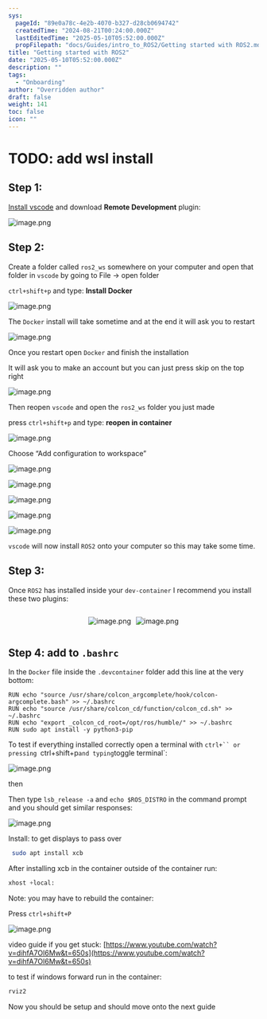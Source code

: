 ```yaml
---
sys:
  pageId: "89e0a78c-4e2b-4070-b327-d28cb0694742"
  createdTime: "2024-08-21T00:24:00.000Z"
  lastEditedTime: "2025-05-10T05:52:00.000Z"
  propFilepath: "docs/Guides/intro_to_ROS2/Getting started with ROS2.md"
title: "Getting started with ROS2"
date: "2025-05-10T05:52:00.000Z"
description: ""
tags:
  - "Onboarding"
author: "Overridden author"
draft: false
weight: 141
toc: false
icon: ""
---
```


# TODO: add wsl install

## Step 1:

[Install vscode](https://code.visualstudio.com/download) and download **Remote Development** plugin:

![image.png](https://prod-files-secure.s3.us-west-2.amazonaws.com/d518164a-d88e-44d1-a4ee-3adb3bd8bce0/efb52993-1881-4a40-b95e-6f020334f022/image.png?X-Amz-Algorithm=AWS4-HMAC-SHA256&X-Amz-Content-Sha256=UNSIGNED-PAYLOAD&X-Amz-Credential=ASIAZI2LB466VAUTG74D%2F20250716%2Fus-west-2%2Fs3%2Faws4_request&X-Amz-Date=20250716T024848Z&X-Amz-Expires=3600&X-Amz-Security-Token=IQoJb3JpZ2luX2VjEDoaCXVzLXdlc3QtMiJHMEUCIFFVtPZtMrORz%2FAKibfWZAym6BIW0wdt3Baq0rCEpWDOAiEA7VfLkIZgCCz9Io7rYD%2FDoJZNNXLGwOZmDPQ4bDHc4IEq%2FwMIUhAAGgw2Mzc0MjMxODM4MDUiDNhmQCg%2FmX7admOg8yrcA02g34oWnXVlWh6%2FEf3zAg%2FDlacpQDZ92amdg3roNv0HLCyf6C1Fq7Xyu0b6GPyPzRkgcldKKEZN1dY625vorUscbyAw%2FxmuBPVFA%2FV%2BXEBKHnQpbPd%2F%2F5KoQVO%2BWhm3UAAQNccTgSB6UKAdM9RB7%2BGVY4vNmYWI9hdzvM09FqlA%2FfH9NxE2GGcBzvy50NZsOj4rjJMytCZWtk5Q%2Bjp%2B%2FlSiyfkCaF%2BJ0AJsqN91v1hdLr4W%2FfQmS%2FeDTDRUTgrS%2B37LpUad3l6aX62lIj8GZ6XUqaPQSpH2IsImRBfWQDOmHAo8%2F%2F2JbFwNr1qlHsEHpASjJTEg60qr2IypE3bvnaX8Luk4l1VEtLFtCqxiIpqATSQHhi11y%2FAMlqGXA4%2ByPzdv0cUbPwgO8eou2Q9iJMnO1EfjHgmebhNj1AfLlTxjwDV%2F9z61cMtIrFQMnah7mVHxXIGRng6qooiGsqP0SMCVioaXXQhATBmhiVLXnieKeXrcQyK03gCvSQZoFfJG6VQt5amj3h8GT8GZAUAAnEqoYHeLwUm448mVAa9PIUonyqRU788V2L8dVMBnldtzqeqHOpfvZDIhVbNC44Vsg7AhYOOPFi3R8opjLCmcltvzuj6oWm1n5l8cUTshMMT928MGOqUBgfFUfUq3V8U7JTcyNy1vWHWV0Z%2FiI2Y4AsOE3cxCQs8PbW0SdNgg9TPlByDmgTLZwNDjejpbti9T5Pz%2FJQljVkE88z%2BPFb4jmjHgocoRuj9o%2B4dnEdi1h%2BimNODMl%2BshD1YAC0Jd3nemOz4KZzjlw3gOvFHYNamVXqvE63hh4ft1jweNRfsqgGXyF9mgrP6Xpjgch18%2BfJX0fCrhx7%2FkrDd9uQ0V&X-Amz-Signature=e286a788b88a8f2ad018129dea5f4146730def4704467423bb7a69ace5fe3ec1&X-Amz-SignedHeaders=host&x-amz-checksum-mode=ENABLED&x-id=GetObject)

## Step 2:

Create a folder called `ros2_ws` somewhere on your computer and open that folder in `vscode` by going to File → open folder 

`ctrl+shift+p` and type: **Install Docker**

![image.png](https://prod-files-secure.s3.us-west-2.amazonaws.com/d518164a-d88e-44d1-a4ee-3adb3bd8bce0/2269dc0e-1cd5-47ff-bceb-c04ad9b2eab0/image.png?X-Amz-Algorithm=AWS4-HMAC-SHA256&X-Amz-Content-Sha256=UNSIGNED-PAYLOAD&X-Amz-Credential=ASIAZI2LB466VAUTG74D%2F20250716%2Fus-west-2%2Fs3%2Faws4_request&X-Amz-Date=20250716T024848Z&X-Amz-Expires=3600&X-Amz-Security-Token=IQoJb3JpZ2luX2VjEDoaCXVzLXdlc3QtMiJHMEUCIFFVtPZtMrORz%2FAKibfWZAym6BIW0wdt3Baq0rCEpWDOAiEA7VfLkIZgCCz9Io7rYD%2FDoJZNNXLGwOZmDPQ4bDHc4IEq%2FwMIUhAAGgw2Mzc0MjMxODM4MDUiDNhmQCg%2FmX7admOg8yrcA02g34oWnXVlWh6%2FEf3zAg%2FDlacpQDZ92amdg3roNv0HLCyf6C1Fq7Xyu0b6GPyPzRkgcldKKEZN1dY625vorUscbyAw%2FxmuBPVFA%2FV%2BXEBKHnQpbPd%2F%2F5KoQVO%2BWhm3UAAQNccTgSB6UKAdM9RB7%2BGVY4vNmYWI9hdzvM09FqlA%2FfH9NxE2GGcBzvy50NZsOj4rjJMytCZWtk5Q%2Bjp%2B%2FlSiyfkCaF%2BJ0AJsqN91v1hdLr4W%2FfQmS%2FeDTDRUTgrS%2B37LpUad3l6aX62lIj8GZ6XUqaPQSpH2IsImRBfWQDOmHAo8%2F%2F2JbFwNr1qlHsEHpASjJTEg60qr2IypE3bvnaX8Luk4l1VEtLFtCqxiIpqATSQHhi11y%2FAMlqGXA4%2ByPzdv0cUbPwgO8eou2Q9iJMnO1EfjHgmebhNj1AfLlTxjwDV%2F9z61cMtIrFQMnah7mVHxXIGRng6qooiGsqP0SMCVioaXXQhATBmhiVLXnieKeXrcQyK03gCvSQZoFfJG6VQt5amj3h8GT8GZAUAAnEqoYHeLwUm448mVAa9PIUonyqRU788V2L8dVMBnldtzqeqHOpfvZDIhVbNC44Vsg7AhYOOPFi3R8opjLCmcltvzuj6oWm1n5l8cUTshMMT928MGOqUBgfFUfUq3V8U7JTcyNy1vWHWV0Z%2FiI2Y4AsOE3cxCQs8PbW0SdNgg9TPlByDmgTLZwNDjejpbti9T5Pz%2FJQljVkE88z%2BPFb4jmjHgocoRuj9o%2B4dnEdi1h%2BimNODMl%2BshD1YAC0Jd3nemOz4KZzjlw3gOvFHYNamVXqvE63hh4ft1jweNRfsqgGXyF9mgrP6Xpjgch18%2BfJX0fCrhx7%2FkrDd9uQ0V&X-Amz-Signature=02a4e85676521189023fe0aa5a13e55e756d1f2ee209057d212bb1895f464bf2&X-Amz-SignedHeaders=host&x-amz-checksum-mode=ENABLED&x-id=GetObject)

The `Docker` install will take sometime and at the end it will ask you to restart

![image.png](https://prod-files-secure.s3.us-west-2.amazonaws.com/d518164a-d88e-44d1-a4ee-3adb3bd8bce0/ed233f78-be33-4b1f-b89c-9c346c0e961e/image.png?X-Amz-Algorithm=AWS4-HMAC-SHA256&X-Amz-Content-Sha256=UNSIGNED-PAYLOAD&X-Amz-Credential=ASIAZI2LB466VAUTG74D%2F20250716%2Fus-west-2%2Fs3%2Faws4_request&X-Amz-Date=20250716T024848Z&X-Amz-Expires=3600&X-Amz-Security-Token=IQoJb3JpZ2luX2VjEDoaCXVzLXdlc3QtMiJHMEUCIFFVtPZtMrORz%2FAKibfWZAym6BIW0wdt3Baq0rCEpWDOAiEA7VfLkIZgCCz9Io7rYD%2FDoJZNNXLGwOZmDPQ4bDHc4IEq%2FwMIUhAAGgw2Mzc0MjMxODM4MDUiDNhmQCg%2FmX7admOg8yrcA02g34oWnXVlWh6%2FEf3zAg%2FDlacpQDZ92amdg3roNv0HLCyf6C1Fq7Xyu0b6GPyPzRkgcldKKEZN1dY625vorUscbyAw%2FxmuBPVFA%2FV%2BXEBKHnQpbPd%2F%2F5KoQVO%2BWhm3UAAQNccTgSB6UKAdM9RB7%2BGVY4vNmYWI9hdzvM09FqlA%2FfH9NxE2GGcBzvy50NZsOj4rjJMytCZWtk5Q%2Bjp%2B%2FlSiyfkCaF%2BJ0AJsqN91v1hdLr4W%2FfQmS%2FeDTDRUTgrS%2B37LpUad3l6aX62lIj8GZ6XUqaPQSpH2IsImRBfWQDOmHAo8%2F%2F2JbFwNr1qlHsEHpASjJTEg60qr2IypE3bvnaX8Luk4l1VEtLFtCqxiIpqATSQHhi11y%2FAMlqGXA4%2ByPzdv0cUbPwgO8eou2Q9iJMnO1EfjHgmebhNj1AfLlTxjwDV%2F9z61cMtIrFQMnah7mVHxXIGRng6qooiGsqP0SMCVioaXXQhATBmhiVLXnieKeXrcQyK03gCvSQZoFfJG6VQt5amj3h8GT8GZAUAAnEqoYHeLwUm448mVAa9PIUonyqRU788V2L8dVMBnldtzqeqHOpfvZDIhVbNC44Vsg7AhYOOPFi3R8opjLCmcltvzuj6oWm1n5l8cUTshMMT928MGOqUBgfFUfUq3V8U7JTcyNy1vWHWV0Z%2FiI2Y4AsOE3cxCQs8PbW0SdNgg9TPlByDmgTLZwNDjejpbti9T5Pz%2FJQljVkE88z%2BPFb4jmjHgocoRuj9o%2B4dnEdi1h%2BimNODMl%2BshD1YAC0Jd3nemOz4KZzjlw3gOvFHYNamVXqvE63hh4ft1jweNRfsqgGXyF9mgrP6Xpjgch18%2BfJX0fCrhx7%2FkrDd9uQ0V&X-Amz-Signature=6a06dfd8f6069ae31eb3f6a56bbecbf0e5142aa316133230ed9eb24f00f6975b&X-Amz-SignedHeaders=host&x-amz-checksum-mode=ENABLED&x-id=GetObject)

Once you restart open `Docker` and finish the installation

It will ask you to make an account but you can just press skip on the top right

![image.png](https://prod-files-secure.s3.us-west-2.amazonaws.com/d518164a-d88e-44d1-a4ee-3adb3bd8bce0/21010ad9-1659-4fd9-9f59-9932a09b2a3d/image.png?X-Amz-Algorithm=AWS4-HMAC-SHA256&X-Amz-Content-Sha256=UNSIGNED-PAYLOAD&X-Amz-Credential=ASIAZI2LB466VAUTG74D%2F20250716%2Fus-west-2%2Fs3%2Faws4_request&X-Amz-Date=20250716T024848Z&X-Amz-Expires=3600&X-Amz-Security-Token=IQoJb3JpZ2luX2VjEDoaCXVzLXdlc3QtMiJHMEUCIFFVtPZtMrORz%2FAKibfWZAym6BIW0wdt3Baq0rCEpWDOAiEA7VfLkIZgCCz9Io7rYD%2FDoJZNNXLGwOZmDPQ4bDHc4IEq%2FwMIUhAAGgw2Mzc0MjMxODM4MDUiDNhmQCg%2FmX7admOg8yrcA02g34oWnXVlWh6%2FEf3zAg%2FDlacpQDZ92amdg3roNv0HLCyf6C1Fq7Xyu0b6GPyPzRkgcldKKEZN1dY625vorUscbyAw%2FxmuBPVFA%2FV%2BXEBKHnQpbPd%2F%2F5KoQVO%2BWhm3UAAQNccTgSB6UKAdM9RB7%2BGVY4vNmYWI9hdzvM09FqlA%2FfH9NxE2GGcBzvy50NZsOj4rjJMytCZWtk5Q%2Bjp%2B%2FlSiyfkCaF%2BJ0AJsqN91v1hdLr4W%2FfQmS%2FeDTDRUTgrS%2B37LpUad3l6aX62lIj8GZ6XUqaPQSpH2IsImRBfWQDOmHAo8%2F%2F2JbFwNr1qlHsEHpASjJTEg60qr2IypE3bvnaX8Luk4l1VEtLFtCqxiIpqATSQHhi11y%2FAMlqGXA4%2ByPzdv0cUbPwgO8eou2Q9iJMnO1EfjHgmebhNj1AfLlTxjwDV%2F9z61cMtIrFQMnah7mVHxXIGRng6qooiGsqP0SMCVioaXXQhATBmhiVLXnieKeXrcQyK03gCvSQZoFfJG6VQt5amj3h8GT8GZAUAAnEqoYHeLwUm448mVAa9PIUonyqRU788V2L8dVMBnldtzqeqHOpfvZDIhVbNC44Vsg7AhYOOPFi3R8opjLCmcltvzuj6oWm1n5l8cUTshMMT928MGOqUBgfFUfUq3V8U7JTcyNy1vWHWV0Z%2FiI2Y4AsOE3cxCQs8PbW0SdNgg9TPlByDmgTLZwNDjejpbti9T5Pz%2FJQljVkE88z%2BPFb4jmjHgocoRuj9o%2B4dnEdi1h%2BimNODMl%2BshD1YAC0Jd3nemOz4KZzjlw3gOvFHYNamVXqvE63hh4ft1jweNRfsqgGXyF9mgrP6Xpjgch18%2BfJX0fCrhx7%2FkrDd9uQ0V&X-Amz-Signature=67c36bef4e039033488bf6cb4fdf54f395160131a26c39d2337d23fe15dc5c4b&X-Amz-SignedHeaders=host&x-amz-checksum-mode=ENABLED&x-id=GetObject)

Then reopen `vscode` and open the `ros2_ws` folder you just made

press `ctrl+shift+p` and type: **reopen in container**

![image.png](https://prod-files-secure.s3.us-west-2.amazonaws.com/d518164a-d88e-44d1-a4ee-3adb3bd8bce0/4e93b8c2-41ad-488c-8095-c74205196118/image.png?X-Amz-Algorithm=AWS4-HMAC-SHA256&X-Amz-Content-Sha256=UNSIGNED-PAYLOAD&X-Amz-Credential=ASIAZI2LB466VAUTG74D%2F20250716%2Fus-west-2%2Fs3%2Faws4_request&X-Amz-Date=20250716T024848Z&X-Amz-Expires=3600&X-Amz-Security-Token=IQoJb3JpZ2luX2VjEDoaCXVzLXdlc3QtMiJHMEUCIFFVtPZtMrORz%2FAKibfWZAym6BIW0wdt3Baq0rCEpWDOAiEA7VfLkIZgCCz9Io7rYD%2FDoJZNNXLGwOZmDPQ4bDHc4IEq%2FwMIUhAAGgw2Mzc0MjMxODM4MDUiDNhmQCg%2FmX7admOg8yrcA02g34oWnXVlWh6%2FEf3zAg%2FDlacpQDZ92amdg3roNv0HLCyf6C1Fq7Xyu0b6GPyPzRkgcldKKEZN1dY625vorUscbyAw%2FxmuBPVFA%2FV%2BXEBKHnQpbPd%2F%2F5KoQVO%2BWhm3UAAQNccTgSB6UKAdM9RB7%2BGVY4vNmYWI9hdzvM09FqlA%2FfH9NxE2GGcBzvy50NZsOj4rjJMytCZWtk5Q%2Bjp%2B%2FlSiyfkCaF%2BJ0AJsqN91v1hdLr4W%2FfQmS%2FeDTDRUTgrS%2B37LpUad3l6aX62lIj8GZ6XUqaPQSpH2IsImRBfWQDOmHAo8%2F%2F2JbFwNr1qlHsEHpASjJTEg60qr2IypE3bvnaX8Luk4l1VEtLFtCqxiIpqATSQHhi11y%2FAMlqGXA4%2ByPzdv0cUbPwgO8eou2Q9iJMnO1EfjHgmebhNj1AfLlTxjwDV%2F9z61cMtIrFQMnah7mVHxXIGRng6qooiGsqP0SMCVioaXXQhATBmhiVLXnieKeXrcQyK03gCvSQZoFfJG6VQt5amj3h8GT8GZAUAAnEqoYHeLwUm448mVAa9PIUonyqRU788V2L8dVMBnldtzqeqHOpfvZDIhVbNC44Vsg7AhYOOPFi3R8opjLCmcltvzuj6oWm1n5l8cUTshMMT928MGOqUBgfFUfUq3V8U7JTcyNy1vWHWV0Z%2FiI2Y4AsOE3cxCQs8PbW0SdNgg9TPlByDmgTLZwNDjejpbti9T5Pz%2FJQljVkE88z%2BPFb4jmjHgocoRuj9o%2B4dnEdi1h%2BimNODMl%2BshD1YAC0Jd3nemOz4KZzjlw3gOvFHYNamVXqvE63hh4ft1jweNRfsqgGXyF9mgrP6Xpjgch18%2BfJX0fCrhx7%2FkrDd9uQ0V&X-Amz-Signature=65842c799405e6f149f07082006f92082dc5ec6e0090354417bb9c25f78530bb&X-Amz-SignedHeaders=host&x-amz-checksum-mode=ENABLED&x-id=GetObject)

Choose “Add configuration to workspace”

![image.png](https://prod-files-secure.s3.us-west-2.amazonaws.com/d518164a-d88e-44d1-a4ee-3adb3bd8bce0/9560b282-5060-4989-ba37-97e7b2c22476/image.png?X-Amz-Algorithm=AWS4-HMAC-SHA256&X-Amz-Content-Sha256=UNSIGNED-PAYLOAD&X-Amz-Credential=ASIAZI2LB466VAUTG74D%2F20250716%2Fus-west-2%2Fs3%2Faws4_request&X-Amz-Date=20250716T024848Z&X-Amz-Expires=3600&X-Amz-Security-Token=IQoJb3JpZ2luX2VjEDoaCXVzLXdlc3QtMiJHMEUCIFFVtPZtMrORz%2FAKibfWZAym6BIW0wdt3Baq0rCEpWDOAiEA7VfLkIZgCCz9Io7rYD%2FDoJZNNXLGwOZmDPQ4bDHc4IEq%2FwMIUhAAGgw2Mzc0MjMxODM4MDUiDNhmQCg%2FmX7admOg8yrcA02g34oWnXVlWh6%2FEf3zAg%2FDlacpQDZ92amdg3roNv0HLCyf6C1Fq7Xyu0b6GPyPzRkgcldKKEZN1dY625vorUscbyAw%2FxmuBPVFA%2FV%2BXEBKHnQpbPd%2F%2F5KoQVO%2BWhm3UAAQNccTgSB6UKAdM9RB7%2BGVY4vNmYWI9hdzvM09FqlA%2FfH9NxE2GGcBzvy50NZsOj4rjJMytCZWtk5Q%2Bjp%2B%2FlSiyfkCaF%2BJ0AJsqN91v1hdLr4W%2FfQmS%2FeDTDRUTgrS%2B37LpUad3l6aX62lIj8GZ6XUqaPQSpH2IsImRBfWQDOmHAo8%2F%2F2JbFwNr1qlHsEHpASjJTEg60qr2IypE3bvnaX8Luk4l1VEtLFtCqxiIpqATSQHhi11y%2FAMlqGXA4%2ByPzdv0cUbPwgO8eou2Q9iJMnO1EfjHgmebhNj1AfLlTxjwDV%2F9z61cMtIrFQMnah7mVHxXIGRng6qooiGsqP0SMCVioaXXQhATBmhiVLXnieKeXrcQyK03gCvSQZoFfJG6VQt5amj3h8GT8GZAUAAnEqoYHeLwUm448mVAa9PIUonyqRU788V2L8dVMBnldtzqeqHOpfvZDIhVbNC44Vsg7AhYOOPFi3R8opjLCmcltvzuj6oWm1n5l8cUTshMMT928MGOqUBgfFUfUq3V8U7JTcyNy1vWHWV0Z%2FiI2Y4AsOE3cxCQs8PbW0SdNgg9TPlByDmgTLZwNDjejpbti9T5Pz%2FJQljVkE88z%2BPFb4jmjHgocoRuj9o%2B4dnEdi1h%2BimNODMl%2BshD1YAC0Jd3nemOz4KZzjlw3gOvFHYNamVXqvE63hh4ft1jweNRfsqgGXyF9mgrP6Xpjgch18%2BfJX0fCrhx7%2FkrDd9uQ0V&X-Amz-Signature=618efa5fa49d7506b87bcdff6beedbbc95730efc4dbfe0ba13b2d2449b200404&X-Amz-SignedHeaders=host&x-amz-checksum-mode=ENABLED&x-id=GetObject)

![image.png](https://prod-files-secure.s3.us-west-2.amazonaws.com/d518164a-d88e-44d1-a4ee-3adb3bd8bce0/2ee63f81-886b-48e8-a553-dc6e5eac99e4/image.png?X-Amz-Algorithm=AWS4-HMAC-SHA256&X-Amz-Content-Sha256=UNSIGNED-PAYLOAD&X-Amz-Credential=ASIAZI2LB466VAUTG74D%2F20250716%2Fus-west-2%2Fs3%2Faws4_request&X-Amz-Date=20250716T024848Z&X-Amz-Expires=3600&X-Amz-Security-Token=IQoJb3JpZ2luX2VjEDoaCXVzLXdlc3QtMiJHMEUCIFFVtPZtMrORz%2FAKibfWZAym6BIW0wdt3Baq0rCEpWDOAiEA7VfLkIZgCCz9Io7rYD%2FDoJZNNXLGwOZmDPQ4bDHc4IEq%2FwMIUhAAGgw2Mzc0MjMxODM4MDUiDNhmQCg%2FmX7admOg8yrcA02g34oWnXVlWh6%2FEf3zAg%2FDlacpQDZ92amdg3roNv0HLCyf6C1Fq7Xyu0b6GPyPzRkgcldKKEZN1dY625vorUscbyAw%2FxmuBPVFA%2FV%2BXEBKHnQpbPd%2F%2F5KoQVO%2BWhm3UAAQNccTgSB6UKAdM9RB7%2BGVY4vNmYWI9hdzvM09FqlA%2FfH9NxE2GGcBzvy50NZsOj4rjJMytCZWtk5Q%2Bjp%2B%2FlSiyfkCaF%2BJ0AJsqN91v1hdLr4W%2FfQmS%2FeDTDRUTgrS%2B37LpUad3l6aX62lIj8GZ6XUqaPQSpH2IsImRBfWQDOmHAo8%2F%2F2JbFwNr1qlHsEHpASjJTEg60qr2IypE3bvnaX8Luk4l1VEtLFtCqxiIpqATSQHhi11y%2FAMlqGXA4%2ByPzdv0cUbPwgO8eou2Q9iJMnO1EfjHgmebhNj1AfLlTxjwDV%2F9z61cMtIrFQMnah7mVHxXIGRng6qooiGsqP0SMCVioaXXQhATBmhiVLXnieKeXrcQyK03gCvSQZoFfJG6VQt5amj3h8GT8GZAUAAnEqoYHeLwUm448mVAa9PIUonyqRU788V2L8dVMBnldtzqeqHOpfvZDIhVbNC44Vsg7AhYOOPFi3R8opjLCmcltvzuj6oWm1n5l8cUTshMMT928MGOqUBgfFUfUq3V8U7JTcyNy1vWHWV0Z%2FiI2Y4AsOE3cxCQs8PbW0SdNgg9TPlByDmgTLZwNDjejpbti9T5Pz%2FJQljVkE88z%2BPFb4jmjHgocoRuj9o%2B4dnEdi1h%2BimNODMl%2BshD1YAC0Jd3nemOz4KZzjlw3gOvFHYNamVXqvE63hh4ft1jweNRfsqgGXyF9mgrP6Xpjgch18%2BfJX0fCrhx7%2FkrDd9uQ0V&X-Amz-Signature=3497d47a951ee91bae0464c9b7fcf9377d9affb6cfabfe6934561c7e4eae30a4&X-Amz-SignedHeaders=host&x-amz-checksum-mode=ENABLED&x-id=GetObject)

![image.png](https://prod-files-secure.s3.us-west-2.amazonaws.com/d518164a-d88e-44d1-a4ee-3adb3bd8bce0/ae1580b2-b048-407e-aed9-b584224a7a04/image.png?X-Amz-Algorithm=AWS4-HMAC-SHA256&X-Amz-Content-Sha256=UNSIGNED-PAYLOAD&X-Amz-Credential=ASIAZI2LB466VAUTG74D%2F20250716%2Fus-west-2%2Fs3%2Faws4_request&X-Amz-Date=20250716T024848Z&X-Amz-Expires=3600&X-Amz-Security-Token=IQoJb3JpZ2luX2VjEDoaCXVzLXdlc3QtMiJHMEUCIFFVtPZtMrORz%2FAKibfWZAym6BIW0wdt3Baq0rCEpWDOAiEA7VfLkIZgCCz9Io7rYD%2FDoJZNNXLGwOZmDPQ4bDHc4IEq%2FwMIUhAAGgw2Mzc0MjMxODM4MDUiDNhmQCg%2FmX7admOg8yrcA02g34oWnXVlWh6%2FEf3zAg%2FDlacpQDZ92amdg3roNv0HLCyf6C1Fq7Xyu0b6GPyPzRkgcldKKEZN1dY625vorUscbyAw%2FxmuBPVFA%2FV%2BXEBKHnQpbPd%2F%2F5KoQVO%2BWhm3UAAQNccTgSB6UKAdM9RB7%2BGVY4vNmYWI9hdzvM09FqlA%2FfH9NxE2GGcBzvy50NZsOj4rjJMytCZWtk5Q%2Bjp%2B%2FlSiyfkCaF%2BJ0AJsqN91v1hdLr4W%2FfQmS%2FeDTDRUTgrS%2B37LpUad3l6aX62lIj8GZ6XUqaPQSpH2IsImRBfWQDOmHAo8%2F%2F2JbFwNr1qlHsEHpASjJTEg60qr2IypE3bvnaX8Luk4l1VEtLFtCqxiIpqATSQHhi11y%2FAMlqGXA4%2ByPzdv0cUbPwgO8eou2Q9iJMnO1EfjHgmebhNj1AfLlTxjwDV%2F9z61cMtIrFQMnah7mVHxXIGRng6qooiGsqP0SMCVioaXXQhATBmhiVLXnieKeXrcQyK03gCvSQZoFfJG6VQt5amj3h8GT8GZAUAAnEqoYHeLwUm448mVAa9PIUonyqRU788V2L8dVMBnldtzqeqHOpfvZDIhVbNC44Vsg7AhYOOPFi3R8opjLCmcltvzuj6oWm1n5l8cUTshMMT928MGOqUBgfFUfUq3V8U7JTcyNy1vWHWV0Z%2FiI2Y4AsOE3cxCQs8PbW0SdNgg9TPlByDmgTLZwNDjejpbti9T5Pz%2FJQljVkE88z%2BPFb4jmjHgocoRuj9o%2B4dnEdi1h%2BimNODMl%2BshD1YAC0Jd3nemOz4KZzjlw3gOvFHYNamVXqvE63hh4ft1jweNRfsqgGXyF9mgrP6Xpjgch18%2BfJX0fCrhx7%2FkrDd9uQ0V&X-Amz-Signature=19f1678bcbada06d99c814bab312559a51f8da7bf7e47037bf93bc9c0c120f37&X-Amz-SignedHeaders=host&x-amz-checksum-mode=ENABLED&x-id=GetObject)

![image.png](https://prod-files-secure.s3.us-west-2.amazonaws.com/d518164a-d88e-44d1-a4ee-3adb3bd8bce0/53255b28-f75e-430f-b9e3-c0ac8577e42b/image.png?X-Amz-Algorithm=AWS4-HMAC-SHA256&X-Amz-Content-Sha256=UNSIGNED-PAYLOAD&X-Amz-Credential=ASIAZI2LB466VAUTG74D%2F20250716%2Fus-west-2%2Fs3%2Faws4_request&X-Amz-Date=20250716T024848Z&X-Amz-Expires=3600&X-Amz-Security-Token=IQoJb3JpZ2luX2VjEDoaCXVzLXdlc3QtMiJHMEUCIFFVtPZtMrORz%2FAKibfWZAym6BIW0wdt3Baq0rCEpWDOAiEA7VfLkIZgCCz9Io7rYD%2FDoJZNNXLGwOZmDPQ4bDHc4IEq%2FwMIUhAAGgw2Mzc0MjMxODM4MDUiDNhmQCg%2FmX7admOg8yrcA02g34oWnXVlWh6%2FEf3zAg%2FDlacpQDZ92amdg3roNv0HLCyf6C1Fq7Xyu0b6GPyPzRkgcldKKEZN1dY625vorUscbyAw%2FxmuBPVFA%2FV%2BXEBKHnQpbPd%2F%2F5KoQVO%2BWhm3UAAQNccTgSB6UKAdM9RB7%2BGVY4vNmYWI9hdzvM09FqlA%2FfH9NxE2GGcBzvy50NZsOj4rjJMytCZWtk5Q%2Bjp%2B%2FlSiyfkCaF%2BJ0AJsqN91v1hdLr4W%2FfQmS%2FeDTDRUTgrS%2B37LpUad3l6aX62lIj8GZ6XUqaPQSpH2IsImRBfWQDOmHAo8%2F%2F2JbFwNr1qlHsEHpASjJTEg60qr2IypE3bvnaX8Luk4l1VEtLFtCqxiIpqATSQHhi11y%2FAMlqGXA4%2ByPzdv0cUbPwgO8eou2Q9iJMnO1EfjHgmebhNj1AfLlTxjwDV%2F9z61cMtIrFQMnah7mVHxXIGRng6qooiGsqP0SMCVioaXXQhATBmhiVLXnieKeXrcQyK03gCvSQZoFfJG6VQt5amj3h8GT8GZAUAAnEqoYHeLwUm448mVAa9PIUonyqRU788V2L8dVMBnldtzqeqHOpfvZDIhVbNC44Vsg7AhYOOPFi3R8opjLCmcltvzuj6oWm1n5l8cUTshMMT928MGOqUBgfFUfUq3V8U7JTcyNy1vWHWV0Z%2FiI2Y4AsOE3cxCQs8PbW0SdNgg9TPlByDmgTLZwNDjejpbti9T5Pz%2FJQljVkE88z%2BPFb4jmjHgocoRuj9o%2B4dnEdi1h%2BimNODMl%2BshD1YAC0Jd3nemOz4KZzjlw3gOvFHYNamVXqvE63hh4ft1jweNRfsqgGXyF9mgrP6Xpjgch18%2BfJX0fCrhx7%2FkrDd9uQ0V&X-Amz-Signature=137ce5363666f603ade3475fd65d2486dda54141cc157a01d05805406470110f&X-Amz-SignedHeaders=host&x-amz-checksum-mode=ENABLED&x-id=GetObject)

![image.png](https://prod-files-secure.s3.us-west-2.amazonaws.com/d518164a-d88e-44d1-a4ee-3adb3bd8bce0/7c562767-5af9-4ffb-97d1-327bcdf4ee00/image.png?X-Amz-Algorithm=AWS4-HMAC-SHA256&X-Amz-Content-Sha256=UNSIGNED-PAYLOAD&X-Amz-Credential=ASIAZI2LB466VAUTG74D%2F20250716%2Fus-west-2%2Fs3%2Faws4_request&X-Amz-Date=20250716T024848Z&X-Amz-Expires=3600&X-Amz-Security-Token=IQoJb3JpZ2luX2VjEDoaCXVzLXdlc3QtMiJHMEUCIFFVtPZtMrORz%2FAKibfWZAym6BIW0wdt3Baq0rCEpWDOAiEA7VfLkIZgCCz9Io7rYD%2FDoJZNNXLGwOZmDPQ4bDHc4IEq%2FwMIUhAAGgw2Mzc0MjMxODM4MDUiDNhmQCg%2FmX7admOg8yrcA02g34oWnXVlWh6%2FEf3zAg%2FDlacpQDZ92amdg3roNv0HLCyf6C1Fq7Xyu0b6GPyPzRkgcldKKEZN1dY625vorUscbyAw%2FxmuBPVFA%2FV%2BXEBKHnQpbPd%2F%2F5KoQVO%2BWhm3UAAQNccTgSB6UKAdM9RB7%2BGVY4vNmYWI9hdzvM09FqlA%2FfH9NxE2GGcBzvy50NZsOj4rjJMytCZWtk5Q%2Bjp%2B%2FlSiyfkCaF%2BJ0AJsqN91v1hdLr4W%2FfQmS%2FeDTDRUTgrS%2B37LpUad3l6aX62lIj8GZ6XUqaPQSpH2IsImRBfWQDOmHAo8%2F%2F2JbFwNr1qlHsEHpASjJTEg60qr2IypE3bvnaX8Luk4l1VEtLFtCqxiIpqATSQHhi11y%2FAMlqGXA4%2ByPzdv0cUbPwgO8eou2Q9iJMnO1EfjHgmebhNj1AfLlTxjwDV%2F9z61cMtIrFQMnah7mVHxXIGRng6qooiGsqP0SMCVioaXXQhATBmhiVLXnieKeXrcQyK03gCvSQZoFfJG6VQt5amj3h8GT8GZAUAAnEqoYHeLwUm448mVAa9PIUonyqRU788V2L8dVMBnldtzqeqHOpfvZDIhVbNC44Vsg7AhYOOPFi3R8opjLCmcltvzuj6oWm1n5l8cUTshMMT928MGOqUBgfFUfUq3V8U7JTcyNy1vWHWV0Z%2FiI2Y4AsOE3cxCQs8PbW0SdNgg9TPlByDmgTLZwNDjejpbti9T5Pz%2FJQljVkE88z%2BPFb4jmjHgocoRuj9o%2B4dnEdi1h%2BimNODMl%2BshD1YAC0Jd3nemOz4KZzjlw3gOvFHYNamVXqvE63hh4ft1jweNRfsqgGXyF9mgrP6Xpjgch18%2BfJX0fCrhx7%2FkrDd9uQ0V&X-Amz-Signature=def988bc7810ca37c714267ef91556137873a80349e15ba7c75e064df6b9bbfc&X-Amz-SignedHeaders=host&x-amz-checksum-mode=ENABLED&x-id=GetObject)

`vscode` will now install `ROS2` onto your computer so this may take some time.

## Step 3:

Once `ROS2` has installed inside your `dev-container` I recommend you install these two plugins:

<div style="display: flex;flex-direction: row; column-gap:10px; max-width: 630px;justify-content: center;">
<div>

![image.png](https://prod-files-secure.s3.us-west-2.amazonaws.com/d518164a-d88e-44d1-a4ee-3adb3bd8bce0/3fc3d550-5a54-4ba1-ba6b-faa01cdb7369/image.png?X-Amz-Algorithm=AWS4-HMAC-SHA256&X-Amz-Content-Sha256=UNSIGNED-PAYLOAD&X-Amz-Credential=ASIAZI2LB4667ZVHB6IA%2F20250716%2Fus-west-2%2Fs3%2Faws4_request&X-Amz-Date=20250716T024852Z&X-Amz-Expires=3600&X-Amz-Security-Token=IQoJb3JpZ2luX2VjEDoaCXVzLXdlc3QtMiJIMEYCIQCF0qMQ34CfHQKVmjtRxKeZlijItUD32XbZdfJdicmE3AIhAKXN%2B4QPbI89jofmYeDAAV0UCl%2FezzhFyFzkl7gmAOXNKv8DCFMQABoMNjM3NDIzMTgzODA1IgwBOMLMKVulez0Wa%2Bkq3AMp5YLlhq6gvO9JOAn3%2BunI2idGpfnex%2BmjCfb%2B4%2FqOne20Lx53de1b7tSq5OIJbXtOVWkIF%2FknFHoI%2BLKPzmOp5tLtAbAeM76%2F0yF4ZtMQfYQ4pbEfzLrTpJAor3XwkHHWqsL%2Bn%2Bo6yN2WSdhLPp9%2FZplfAlBSHDiTKAUeIF4VKkIdLHA5Q9rZcFN9bNYKekhT3q2LMfXDTfcRKjujAdIt9atL0s6W5HI8ldErA4D3aVkUaZ8uMEc98RetDvGLK3P1%2BBregjHRbvNVmsB5%2FiJBJmO2kAJLFObw6RChq7PNXUl7FREOpQTwNICh1fWZthw7SuklwbzFDMHPYhjjfHYo3FJsTd1SMHvn4iVsJ3YFmo0Sw4uvzIK1cG0DVwOOjY6WlTmlrtGVcVA%2BPthb%2BS0iBzoFa7Ut597%2FHD2xMQz9mzsQszMlIsENt8u14zxSABC0HjEhl7qGBV%2BUUKQR4EB6yXEIRWzefAt9AFwpwhyj%2FJ1YJOa3FsHQUB4lpo%2FM7o1sVgnHAVqHoRHRhEEFt0U3hKB03kZj6ZUo6mrmNFOdnT4cwKlNp1S0%2Bd1UM3qQTqEzYnueuO0euGtDoZU%2BnWT6mY2HYYSkHMUYOV%2FifYetWhncedVWpDR4vln3PTDc%2FtvDBjqkAafFCRtUxKBNiOI8TWpjbaaORHPK34jlM8zwfZKalxQD1JormLQ6dExperf84Kfv6sUFbdIsPw5FrQzEEMsB3HOYoeGhqG7KY3pOmeO61oiAfGlqFtRVGjdd6KTZJZ%2F24HOEuEs8fNyhhv0DEECBvmOX8R8ItpXEQTr8Gocw0nzygGeP3cGZDNSXXhcDkweC35iTaP7IHY01IH1Gj7Mr5cLgLI4E&X-Amz-Signature=017c09dfc0f9984abafca4a4693c2ab9fc39264854820634b88ab0acc4f310e1&X-Amz-SignedHeaders=host&x-amz-checksum-mode=ENABLED&x-id=GetObject)

</div>
<div>

![image.png](https://prod-files-secure.s3.us-west-2.amazonaws.com/d518164a-d88e-44d1-a4ee-3adb3bd8bce0/d994cc66-13c2-4093-a5a3-f84cf4601a82/image.png?X-Amz-Algorithm=AWS4-HMAC-SHA256&X-Amz-Content-Sha256=UNSIGNED-PAYLOAD&X-Amz-Credential=ASIAZI2LB466UXI7MLA5%2F20250716%2Fus-west-2%2Fs3%2Faws4_request&X-Amz-Date=20250716T024852Z&X-Amz-Expires=3600&X-Amz-Security-Token=IQoJb3JpZ2luX2VjEDoaCXVzLXdlc3QtMiJIMEYCIQDfphBiW9mdRw3YCwZxuobe57uX0IRshy19LSPqinqRgQIhAI3I5TPG5TBacj%2BqQX7TGNSWD5sgCRCdc4nVWG6cBYHWKv8DCFIQABoMNjM3NDIzMTgzODA1IgxEGiRjqlGi%2Fj9iAzgq3ANCVBcvCzez5ALFdmGcLrEGMNfu%2FnSUO7CwbWWvQaxa5MI%2BUYq%2BGQ86T97LD3Sb4vEsocKprPUSZ79dXHiN%2FDaDTSbK3VgVg9AtEO4F8d1FQr%2BdWI0Cw4ZrVjWyCEKJS%2FKpFczy80lkcSI8r3%2F5ZT35N4fOwnt1crxp%2FH51pw8IwsFKtAYsD87xVYHo6fM3mKxj4CKULHNop9xy0RZ52vKWklKHdLsT0e1Z03dSn%2FBSlOZhB8XLPy%2BGssDXt84JP%2FadMc84mA3kOI0f%2Bj%2Bd41Z73JeXX5jxtyhpNylfC%2BC94SLw7HaPeP4vcFyhX%2BR1BCt9KN62uC6A98GWrJ2ojr5DMW1FBAZqwFc%2FupxCh3jWwdjrQGIP4liFBPKB9dgwsX2fAwYOjlYAYVfZNgjX9DCNZam6qyTlIHi0uRvzu9%2FWpFmDq0trw57DOQT%2FrefQKTqCB0zWBe0XF9gKP7oBgQ0DDJIukLXwWP1yeSzSIt5iUM6i%2BwpbuUZrU4l26ZoUa%2FjZE3CbY7WVw0%2Bkx7%2F9308YzZ1YVOO%2BVxP9ZqYjAoKtM%2FNgymosvSxNiAbe7dKTqOchQ%2Brz04SYJPiwGNP%2FXGMVKnLsBq0Y6GQYTrE72b%2BtXse2W7LJqRBaPk7jQTCz%2FtvDBjqkAUe7CrZSvJRbKJxLuJSbps%2BIVmbo9tj%2BKxZkNHE3nNISAknfVrBGFhs83uTO788MMxTff5pJUhx8jOAcGgJ7Ne7itOVdi1iWbC7MZz7xlpILMeLbq%2BrntxukfN48M8MUWoHZUBzmCauzdHSZ%2FwT0HUqHvIN0KlAfr8TD3QFoftXQ1vSx7gOpCqa0fXecHJIu6YzippsgC%2B08CGC21sBZFLJZaL0i&X-Amz-Signature=f8f1838f742bf95feec6884524179bf3cde78ff6cbfd0e83cb22100eaa375650&X-Amz-SignedHeaders=host&x-amz-checksum-mode=ENABLED&x-id=GetObject)

</div>
</div>

## Step 4: add to `.bashrc`

In the `Docker` file inside the `.devcontainer` folder add this line at the very bottom: 

```docker
RUN echo "source /usr/share/colcon_argcomplete/hook/colcon-argcomplete.bash" >> ~/.bashrc
RUN echo "source /usr/share/colcon_cd/function/colcon_cd.sh" >> ~/.bashrc
RUN echo "export _colcon_cd_root=/opt/ros/humble/" >> ~/.bashrc
RUN sudo apt install -y python3-pip 
```

To test if everything installed correctly open a terminal with `ctrl+`` or pressing `ctrl+shift+p` and typing `toggle terminal`:

![image.png](https://prod-files-secure.s3.us-west-2.amazonaws.com/d518164a-d88e-44d1-a4ee-3adb3bd8bce0/6a4943d8-b04e-4c02-9a58-775f3384d1a5/image.png?X-Amz-Algorithm=AWS4-HMAC-SHA256&X-Amz-Content-Sha256=UNSIGNED-PAYLOAD&X-Amz-Credential=ASIAZI2LB466VAUTG74D%2F20250716%2Fus-west-2%2Fs3%2Faws4_request&X-Amz-Date=20250716T024848Z&X-Amz-Expires=3600&X-Amz-Security-Token=IQoJb3JpZ2luX2VjEDoaCXVzLXdlc3QtMiJHMEUCIFFVtPZtMrORz%2FAKibfWZAym6BIW0wdt3Baq0rCEpWDOAiEA7VfLkIZgCCz9Io7rYD%2FDoJZNNXLGwOZmDPQ4bDHc4IEq%2FwMIUhAAGgw2Mzc0MjMxODM4MDUiDNhmQCg%2FmX7admOg8yrcA02g34oWnXVlWh6%2FEf3zAg%2FDlacpQDZ92amdg3roNv0HLCyf6C1Fq7Xyu0b6GPyPzRkgcldKKEZN1dY625vorUscbyAw%2FxmuBPVFA%2FV%2BXEBKHnQpbPd%2F%2F5KoQVO%2BWhm3UAAQNccTgSB6UKAdM9RB7%2BGVY4vNmYWI9hdzvM09FqlA%2FfH9NxE2GGcBzvy50NZsOj4rjJMytCZWtk5Q%2Bjp%2B%2FlSiyfkCaF%2BJ0AJsqN91v1hdLr4W%2FfQmS%2FeDTDRUTgrS%2B37LpUad3l6aX62lIj8GZ6XUqaPQSpH2IsImRBfWQDOmHAo8%2F%2F2JbFwNr1qlHsEHpASjJTEg60qr2IypE3bvnaX8Luk4l1VEtLFtCqxiIpqATSQHhi11y%2FAMlqGXA4%2ByPzdv0cUbPwgO8eou2Q9iJMnO1EfjHgmebhNj1AfLlTxjwDV%2F9z61cMtIrFQMnah7mVHxXIGRng6qooiGsqP0SMCVioaXXQhATBmhiVLXnieKeXrcQyK03gCvSQZoFfJG6VQt5amj3h8GT8GZAUAAnEqoYHeLwUm448mVAa9PIUonyqRU788V2L8dVMBnldtzqeqHOpfvZDIhVbNC44Vsg7AhYOOPFi3R8opjLCmcltvzuj6oWm1n5l8cUTshMMT928MGOqUBgfFUfUq3V8U7JTcyNy1vWHWV0Z%2FiI2Y4AsOE3cxCQs8PbW0SdNgg9TPlByDmgTLZwNDjejpbti9T5Pz%2FJQljVkE88z%2BPFb4jmjHgocoRuj9o%2B4dnEdi1h%2BimNODMl%2BshD1YAC0Jd3nemOz4KZzjlw3gOvFHYNamVXqvE63hh4ft1jweNRfsqgGXyF9mgrP6Xpjgch18%2BfJX0fCrhx7%2FkrDd9uQ0V&X-Amz-Signature=54ba711252cf8ba45a15e76bae4c46521f346be5e8d591cd179f6cf120ddf6df&X-Amz-SignedHeaders=host&x-amz-checksum-mode=ENABLED&x-id=GetObject)

then 

Then type `lsb_release -a` and `echo $ROS_DISTRO` in the command prompt and you should get similar responses:

![image.png](https://prod-files-secure.s3.us-west-2.amazonaws.com/d518164a-d88e-44d1-a4ee-3adb3bd8bce0/3e635dec-a805-4e85-8b9e-d000e5b71a4e/image.png?X-Amz-Algorithm=AWS4-HMAC-SHA256&X-Amz-Content-Sha256=UNSIGNED-PAYLOAD&X-Amz-Credential=ASIAZI2LB466VAUTG74D%2F20250716%2Fus-west-2%2Fs3%2Faws4_request&X-Amz-Date=20250716T024848Z&X-Amz-Expires=3600&X-Amz-Security-Token=IQoJb3JpZ2luX2VjEDoaCXVzLXdlc3QtMiJHMEUCIFFVtPZtMrORz%2FAKibfWZAym6BIW0wdt3Baq0rCEpWDOAiEA7VfLkIZgCCz9Io7rYD%2FDoJZNNXLGwOZmDPQ4bDHc4IEq%2FwMIUhAAGgw2Mzc0MjMxODM4MDUiDNhmQCg%2FmX7admOg8yrcA02g34oWnXVlWh6%2FEf3zAg%2FDlacpQDZ92amdg3roNv0HLCyf6C1Fq7Xyu0b6GPyPzRkgcldKKEZN1dY625vorUscbyAw%2FxmuBPVFA%2FV%2BXEBKHnQpbPd%2F%2F5KoQVO%2BWhm3UAAQNccTgSB6UKAdM9RB7%2BGVY4vNmYWI9hdzvM09FqlA%2FfH9NxE2GGcBzvy50NZsOj4rjJMytCZWtk5Q%2Bjp%2B%2FlSiyfkCaF%2BJ0AJsqN91v1hdLr4W%2FfQmS%2FeDTDRUTgrS%2B37LpUad3l6aX62lIj8GZ6XUqaPQSpH2IsImRBfWQDOmHAo8%2F%2F2JbFwNr1qlHsEHpASjJTEg60qr2IypE3bvnaX8Luk4l1VEtLFtCqxiIpqATSQHhi11y%2FAMlqGXA4%2ByPzdv0cUbPwgO8eou2Q9iJMnO1EfjHgmebhNj1AfLlTxjwDV%2F9z61cMtIrFQMnah7mVHxXIGRng6qooiGsqP0SMCVioaXXQhATBmhiVLXnieKeXrcQyK03gCvSQZoFfJG6VQt5amj3h8GT8GZAUAAnEqoYHeLwUm448mVAa9PIUonyqRU788V2L8dVMBnldtzqeqHOpfvZDIhVbNC44Vsg7AhYOOPFi3R8opjLCmcltvzuj6oWm1n5l8cUTshMMT928MGOqUBgfFUfUq3V8U7JTcyNy1vWHWV0Z%2FiI2Y4AsOE3cxCQs8PbW0SdNgg9TPlByDmgTLZwNDjejpbti9T5Pz%2FJQljVkE88z%2BPFb4jmjHgocoRuj9o%2B4dnEdi1h%2BimNODMl%2BshD1YAC0Jd3nemOz4KZzjlw3gOvFHYNamVXqvE63hh4ft1jweNRfsqgGXyF9mgrP6Xpjgch18%2BfJX0fCrhx7%2FkrDd9uQ0V&X-Amz-Signature=8a6a57bdc560297f60e497ea70b325fc49b33ade9701654bb3af000ee4c4f23a&X-Amz-SignedHeaders=host&x-amz-checksum-mode=ENABLED&x-id=GetObject)

Install:  to get displays to pass over

```bash
 sudo apt install xcb
```

After installing xcb in the container outside of the container run:

```python
xhost +local:
```

Note: you may have to rebuild the container:

Press `ctrl+shift+P`

![image.png](https://prod-files-secure.s3.us-west-2.amazonaws.com/d518164a-d88e-44d1-a4ee-3adb3bd8bce0/6c2be660-2618-4c38-9c26-53554f7a0b7b/image.png?X-Amz-Algorithm=AWS4-HMAC-SHA256&X-Amz-Content-Sha256=UNSIGNED-PAYLOAD&X-Amz-Credential=ASIAZI2LB466VAUTG74D%2F20250716%2Fus-west-2%2Fs3%2Faws4_request&X-Amz-Date=20250716T024848Z&X-Amz-Expires=3600&X-Amz-Security-Token=IQoJb3JpZ2luX2VjEDoaCXVzLXdlc3QtMiJHMEUCIFFVtPZtMrORz%2FAKibfWZAym6BIW0wdt3Baq0rCEpWDOAiEA7VfLkIZgCCz9Io7rYD%2FDoJZNNXLGwOZmDPQ4bDHc4IEq%2FwMIUhAAGgw2Mzc0MjMxODM4MDUiDNhmQCg%2FmX7admOg8yrcA02g34oWnXVlWh6%2FEf3zAg%2FDlacpQDZ92amdg3roNv0HLCyf6C1Fq7Xyu0b6GPyPzRkgcldKKEZN1dY625vorUscbyAw%2FxmuBPVFA%2FV%2BXEBKHnQpbPd%2F%2F5KoQVO%2BWhm3UAAQNccTgSB6UKAdM9RB7%2BGVY4vNmYWI9hdzvM09FqlA%2FfH9NxE2GGcBzvy50NZsOj4rjJMytCZWtk5Q%2Bjp%2B%2FlSiyfkCaF%2BJ0AJsqN91v1hdLr4W%2FfQmS%2FeDTDRUTgrS%2B37LpUad3l6aX62lIj8GZ6XUqaPQSpH2IsImRBfWQDOmHAo8%2F%2F2JbFwNr1qlHsEHpASjJTEg60qr2IypE3bvnaX8Luk4l1VEtLFtCqxiIpqATSQHhi11y%2FAMlqGXA4%2ByPzdv0cUbPwgO8eou2Q9iJMnO1EfjHgmebhNj1AfLlTxjwDV%2F9z61cMtIrFQMnah7mVHxXIGRng6qooiGsqP0SMCVioaXXQhATBmhiVLXnieKeXrcQyK03gCvSQZoFfJG6VQt5amj3h8GT8GZAUAAnEqoYHeLwUm448mVAa9PIUonyqRU788V2L8dVMBnldtzqeqHOpfvZDIhVbNC44Vsg7AhYOOPFi3R8opjLCmcltvzuj6oWm1n5l8cUTshMMT928MGOqUBgfFUfUq3V8U7JTcyNy1vWHWV0Z%2FiI2Y4AsOE3cxCQs8PbW0SdNgg9TPlByDmgTLZwNDjejpbti9T5Pz%2FJQljVkE88z%2BPFb4jmjHgocoRuj9o%2B4dnEdi1h%2BimNODMl%2BshD1YAC0Jd3nemOz4KZzjlw3gOvFHYNamVXqvE63hh4ft1jweNRfsqgGXyF9mgrP6Xpjgch18%2BfJX0fCrhx7%2FkrDd9uQ0V&X-Amz-Signature=0635de8aad74a714c71d03f9d7b9dab85a371e6a5c7f4ae6f67506e1115a84fd&X-Amz-SignedHeaders=host&x-amz-checksum-mode=ENABLED&x-id=GetObject)

video guide if you get stuck: [https://www.youtube.com/watch?v=dihfA7Ol6Mw&t=650s](https://www.youtube.com/watch?v=dihfA7Ol6Mw&t=650s)

to test if windows forward run in the container:

```bash
rviz2
```

Now you should be setup and should move onto the next guide 
